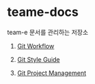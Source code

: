 # teame-docs

team-e 문서를 관리하는 저장소 <br />


1. [Git Workflow](https://github.com/team-e-techeer/teame-docs/blob/main/gitproject/workflow.md)

2. [Git Style Guide](https://github.com/team-e-techeer/teame-docs/blob/main/styleguide/style-guide.md)

3. [Git Project Management](https://github.com/team-e-techeer/teame-docs/blob/main/gitproject/management.md)
